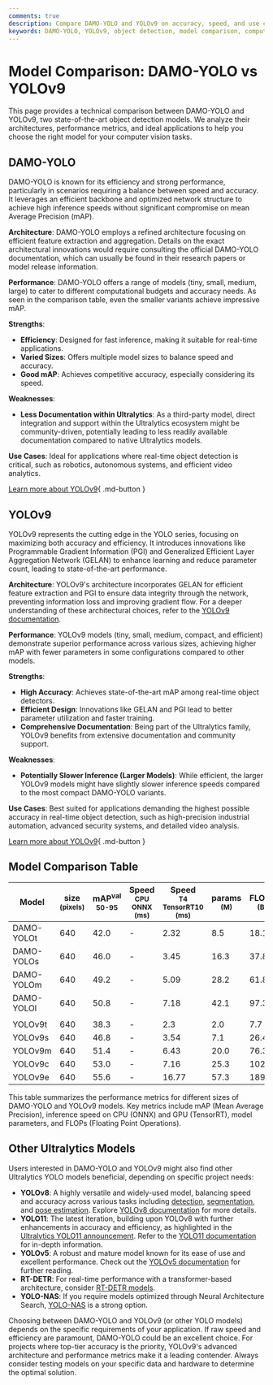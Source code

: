```yaml
---
comments: true
description: Compare DAMO-YOLO and YOLOv9 on accuracy, speed, and use cases. Discover which object detection model best suits your computer vision needs.
keywords: DAMO-YOLO, YOLOv9, object detection, model comparison, computer vision, deep learning, machine learning, real-time inference, Ultralytics
---
```


# Model Comparison: DAMO-YOLO vs YOLOv9

This page provides a technical comparison between DAMO-YOLO and YOLOv9, two state-of-the-art object detection models. We analyze their architectures, performance metrics, and ideal applications to help you choose the right model for your computer vision tasks.

<script async src="https://cdn.jsdelivr.net/npm/chart.js@3.9.1/dist/chart.min.js"></script>
<script defer src="../../javascript/benchmark.js"></script>

<canvas id="modelComparisonChart" width="1024" height="400" active-models='["DAMO-YOLO", "YOLOv9"]'></canvas>

## DAMO-YOLO

DAMO-YOLO is known for its efficiency and strong performance, particularly in scenarios requiring a balance between speed and accuracy. It leverages an efficient backbone and optimized network structure to achieve high inference speeds without significant compromise on mean Average Precision (mAP).

**Architecture**: DAMO-YOLO employs a refined architecture focusing on efficient feature extraction and aggregation. Details on the exact architectural innovations would require consulting the official DAMO-YOLO documentation, which can usually be found in their research papers or model release information.

**Performance**: DAMO-YOLO offers a range of models (tiny, small, medium, large) to cater to different computational budgets and accuracy needs. As seen in the comparison table, even the smaller variants achieve impressive mAP.

**Strengths**:

- **Efficiency**: Designed for fast inference, making it suitable for real-time applications.
- **Varied Sizes**: Offers multiple model sizes to balance speed and accuracy.
- **Good mAP**: Achieves competitive accuracy, especially considering its speed.

**Weaknesses**:

- **Less Documentation within Ultralytics**: As a third-party model, direct integration and support within the Ultralytics ecosystem might be community-driven, potentially leading to less readily available documentation compared to native Ultralytics models.

**Use Cases**: Ideal for applications where real-time object detection is critical, such as robotics, autonomous systems, and efficient video analytics.

[Learn more about YOLOv9](https://docs.ultralytics.com/models/yolov9/){ .md-button }

## YOLOv9

YOLOv9 represents the cutting edge in the YOLO series, focusing on maximizing both accuracy and efficiency. It introduces innovations like Programmable Gradient Information (PGI) and Generalized Efficient Layer Aggregation Network (GELAN) to enhance learning and reduce parameter count, leading to state-of-the-art performance.

**Architecture**: YOLOv9's architecture incorporates GELAN for efficient feature extraction and PGI to ensure data integrity through the network, preventing information loss and improving gradient flow. For a deeper understanding of these architectural choices, refer to the [YOLOv9 documentation](https://docs.ultralytics.com/models/yolov9/).

**Performance**: YOLOv9 models (tiny, small, medium, compact, and efficient) demonstrate superior performance across various sizes, achieving higher mAP with fewer parameters in some configurations compared to other models.

**Strengths**:

- **High Accuracy**: Achieves state-of-the-art mAP among real-time object detectors.
- **Efficient Design**: Innovations like GELAN and PGI lead to better parameter utilization and faster training.
- **Comprehensive Documentation**: Being part of the Ultralytics family, YOLOv9 benefits from extensive documentation and community support.

**Weaknesses**:

- **Potentially Slower Inference (Larger Models)**: While efficient, the larger YOLOv9 models might have slightly slower inference speeds compared to the most compact DAMO-YOLO variants.

**Use Cases**: Best suited for applications demanding the highest possible accuracy in real-time object detection, such as high-precision industrial automation, advanced security systems, and detailed video analysis.

[Learn more about YOLOv9](https://docs.ultralytics.com/models/yolov9/){ .md-button }

## Model Comparison Table

| Model      | size<br><sup>(pixels) | mAP<sup>val<br>50-95 | Speed<br><sup>CPU ONNX<br>(ms) | Speed<br><sup>T4 TensorRT10<br>(ms) | params<br><sup>(M) | FLOPs<br><sup>(B) |
| ---------- | --------------------- | -------------------- | ------------------------------ | ----------------------------------- | ------------------ | ----------------- |
| DAMO-YOLOt | 640                   | 42.0                 | -                              | 2.32                                | 8.5                | 18.1              |
| DAMO-YOLOs | 640                   | 46.0                 | -                              | 3.45                                | 16.3               | 37.8              |
| DAMO-YOLOm | 640                   | 49.2                 | -                              | 5.09                                | 28.2               | 61.8              |
| DAMO-YOLOl | 640                   | 50.8                 | -                              | 7.18                                | 42.1               | 97.3              |
|            |                       |                      |                                |                                     |                    |                   |
| YOLOv9t    | 640                   | 38.3                 | -                              | 2.3                                 | 2.0                | 7.7               |
| YOLOv9s    | 640                   | 46.8                 | -                              | 3.54                                | 7.1                | 26.4              |
| YOLOv9m    | 640                   | 51.4                 | -                              | 6.43                                | 20.0               | 76.3              |
| YOLOv9c    | 640                   | 53.0                 | -                              | 7.16                                | 25.3               | 102.1             |
| YOLOv9e    | 640                   | 55.6                 | -                              | 16.77                               | 57.3               | 189.0             |

This table summarizes the performance metrics for different sizes of DAMO-YOLO and YOLOv9 models. Key metrics include mAP (Mean Average Precision), inference speed on CPU (ONNX) and GPU (TensorRT), model parameters, and FLOPs (Floating Point Operations).

## Other Ultralytics Models

Users interested in DAMO-YOLO and YOLOv9 might also find other Ultralytics YOLO models beneficial, depending on specific project needs:

- **YOLOv8**: A highly versatile and widely-used model, balancing speed and accuracy across various tasks including [detection](https://docs.ultralytics.com/tasks/detect/), [segmentation](https://docs.ultralytics.com/tasks/segment/), and [pose estimation](https://docs.ultralytics.com/tasks/pose/). Explore [YOLOv8 documentation](https://docs.ultralytics.com/models/yolov8/) for more details.
- **YOLO11**: The latest iteration, building upon YOLOv8 with further enhancements in accuracy and efficiency, as highlighted in the [Ultralytics YOLO11 announcement](https://www.ultralytics.com/blog/ultralytics-yolo11-has-arrived-redefine-whats-possible-in-ai). Refer to the [YOLO11 documentation](https://docs.ultralytics.com/models/yolo11/) for in-depth information.
- **YOLOv5**: A robust and mature model known for its ease of use and excellent performance. Check out the [YOLOv5 documentation](https://docs.ultralytics.com/models/yolov5/) for further reading.
- **RT-DETR**: For real-time performance with a transformer-based architecture, consider [RT-DETR models](https://docs.ultralytics.com/models/rtdetr/).
- **YOLO-NAS**: If you require models optimized through Neural Architecture Search, [YOLO-NAS](https://docs.ultralytics.com/models/yolo-nas/) is a strong option.

Choosing between DAMO-YOLO and YOLOv9 (or other YOLO models) depends on the specific requirements of your application. If raw speed and efficiency are paramount, DAMO-YOLO could be an excellent choice. For projects where top-tier accuracy is the priority, YOLOv9's advanced architecture and performance metrics make it a leading contender. Always consider testing models on your specific data and hardware to determine the optimal solution.
